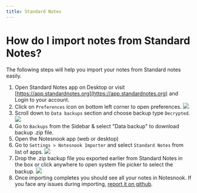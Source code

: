```yaml
---
title: Standard Notes
---
```


# How do I import notes from Standard Notes?

The following steps will help you import your notes from Standard notes easily.

1. Open Standard Notes app on Desktop or visit [https://app.standardnotes.org](https://app.standardnotes.org) and Login to your account.
2. Click on `Preferences` icon on bottom left corner to open preferences.
   ![](/static/standard-notes-importer/1.png)
3. Scroll down to `Data backups` section and choose backup type `Decrypted`.
   ![](/static/standard-notes-importer/2.png)
4. Go to `Backups` from the Sidebar & select "Data backup" to download backup .zip file.
5. Open the Notesnook app (web or desktop)
6. Go to `Settings > Notesnook Importer` and select `Standard Notes` from list of apps.
   ![](/static/standard-notes-importer/3.png)
7. Drop the .zip backup file you exported earlier from Standard Notes in the box or click anywhere to open system file picker to select the backup.
   ![](/static/standard-notes-importer/4.png)
8. Once importing completes you should see all your notes in Notesnook. If you face any issues during importing, [report it on github](https://github.com/streetwriters/notesnook).
